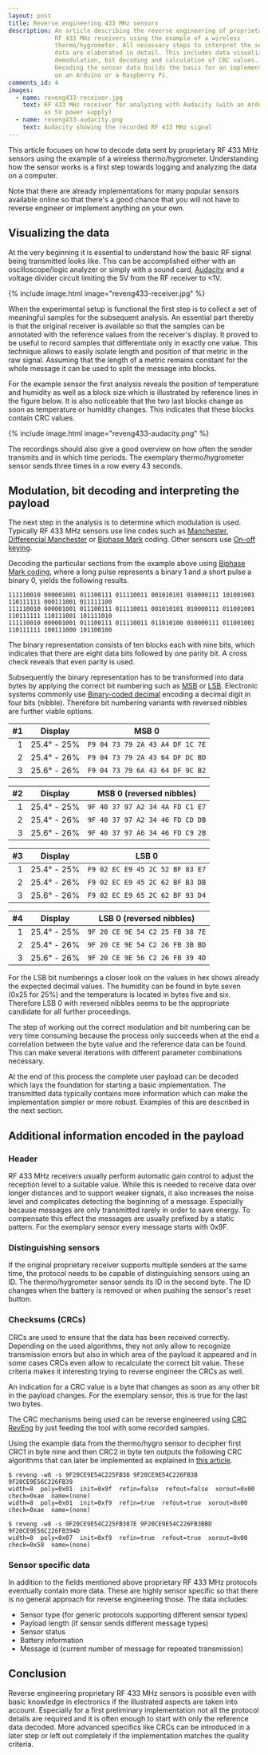 ```yaml
---
layout: post
title: Reverse engineering 433 MHz sensors
description: An article describing the reverse engineering of proprietary
             RF 433 MHz receivers using the example of a wireless
             thermo/hygrometer. All necessary steps to interpret the sensor
             data are elaborated in detail. This includes data visualization,
             demodulation, bit decoding and calculation of CRC values.
             Decoding the sensor data builds the basis for an implementation
             on an Arduino or a Raspberry Pi.
comments_id: 4
images:
  - name: reveng433-receiver.jpg
    text: RF 433 MHz receiver for analyzing with Audacity (with an Arduino Uno
          as 5V power supply)
  - name: reveng433-audacity.png
    text: Audacity showing the recorded RF 433 MHz signal
---
```


This article focuses on how to decode data sent by proprietary
RF&nbsp;433&nbsp;MHz sensors using the example of a wireless
thermo/hygrometer. Understanding how the sensor works is a first step towards
logging and analyzing the data on a computer.

Note that there are already implementations for many popular sensors
available online so that there's a good chance that you will not have to
reverse engineer or implement anything on your own.

## Visualizing the data

At the very beginning it is essential to understand how the basic RF signal
being transmitted looks like. This can be accomplished either with an
oscilloscope/logic analyzer or simply with a sound card, [Audacity] and a
voltage divider circuit limiting the 5V from the RF receiver to <1V.

{% include image.html image="reveng433-receiver.jpg" %}

When the experimental setup is functional the first step is to collect a set
of meaningful samples for the subsequent analysis. An essential part thereby
is that the original receiver is available so that the samples can be annotated
with the reference values from the receiver's display.
It proved to be useful to record samples that differentiate only in exactly one
value. This technique allows to easily isolate length and position of that
metric in the raw signal. Assuming that the length of a metric remains constant
for the whole message it can be used to split the message into blocks.

For the example sensor the first analysis reveals the position of temperature
and humidity as well as a block size which is illustrated by reference lines in
the figure below. It is also noticeable that the two last blocks change as soon
as temperature or humidity changes. This indicates that these blocks contain
CRC values.

{% include image.html image="reveng433-audacity.png" %}

The recordings should also give a good overview on how often the sender
transmits and in which time periods. The exemplary thermo/hygrometer sensor
sends three times in a row every 43 seconds.

[Audacity]: http://audacity.sourceforge.net

## Modulation, bit decoding and interpreting the payload

The next step in the analysis is to determine which modulation is used.
Typically RF&nbsp;433&nbsp;MHz sensors use line codes such as [Manchester][MC],
[Differencial Manchester][BMC] or [Biphase Mark][BMC] coding. Other sensors use
[On-off keying][OOK].

Decoding the particular sections from the example above using
[Biphase Mark coding][BMC], where a long pulse represents a binary 1 and a
short pulse a binary 0, yields the following results.

```
111110010 000001001 011100111 011110011 001010101 010000111 101001001 110111111 000111001 011111100
111110010 000001001 011100111 011110011 001010101 010000111 011001001 110111111 110111001 101111010
111110010 000001001 011100111 011110011 011010100 010000111 011001001 110111111 100111000 101100100
```

The binary representation consists of ten blocks each with nine bits, which
indicates that there are eight data bits followed by one parity bit. A cross
check reveals that even parity is used.

Subsequently the binary representation has to be transformed into data bytes
by applying the correct bit numbering such as [MSB] or [LSB]. Electronic
systems commonly use [Binary-coded decimal][BCD] encoding a decimal digit in
four bits (nibble). Therefore bit numbering variants with reversed nibbles are
further viable options.

 #1| Display     | MSB&nbsp;0
--:|:-----------:|:-----------------------------:
 1 | 25.4° - 25% |`F9 04 73 79 2A 43 A4 DF 1C 7E`
 2 | 25.4° - 26% |`F9 04 73 79 2A 43 64 DF DC BD`
 3 | 25.6° - 26% |`F9 04 73 79 6A 43 64 DF 9C B2`

 #2| Display     | MSB&nbsp;0 (reversed nibbles)
--:|:-----------:|:-----------------------------:
 1 | 25.4° - 25% |`9F 40 37 97 A2 34 4A FD C1 E7`
 2 | 25.4° - 26% |`9F 40 37 97 A2 34 46 FD CD DB`
 3 | 25.6° - 26% |`9F 40 37 97 A6 34 46 FD C9 2B`

 #3| Display     | LSB&nbsp;0
--:|:-----------:|:-----------------------------:
 1 | 25.4° - 25% |`F9 02 EC E9 45 2C 52 BF 83 E7`
 2 | 25.4° - 26% |`F9 02 EC E9 45 2C 62 BF B3 DB`
 3 | 25.6° - 26% |`F9 02 EC E9 65 2C 62 BF 93 D4`

 #4| Display     | LSB&nbsp;0 (reversed nibbles)
--:|:-----------:|:-----------------------------:
 1 | 25.4° - 25% |`9F 20 CE 9E 54 C2 25 FB 38 7E`
 2 | 25.4° - 26% |`9F 20 CE 9E 54 C2 26 FB 3B BD`
 3 | 25.6° - 26% |`9F 20 CE 9E 56 C2 26 FB 39 4D`

For the LSB bit numberings a closer look on the values in hex shows already the
expected decimal values. The humidity can be found in byte seven (0x25 for
25%) and the temperature is located in bytes five and six. Therefore
LSB&nbsp;0 with reversed nibbles seems to be the appropriate candidate for all
further proceedings.

The step of working out the correct modulation and bit numbering can be very
time consuming because the process only succeeds when at the end a correlation
between the byte value and the reference data can be found. This can make
several iterations with different parameter combinations necessary.

At the end of this process the complete user payload can be decoded which lays
the foundation for starting a basic implementation. The transmitted data
typically contains more information which can make the implementation simpler
or more robust. Examples of this are described in the next section.

[MC]: http://en.wikipedia.org/wiki/Manchester_encoding
[BMC]: http://en.wikipedia.org/wiki/Biphase_mark_code
[OOK]: http://en.wikipedia.org/wiki/On-off_keying
[BCD]: http://en.wikipedia.org/wiki/Binary-coded_decimal
[MSB]: http://en.wikipedia.org/wiki/Bit_numbering
[LSB]: http://en.wikipedia.org/wiki/Bit_numbering

## Additional information encoded in the payload

### Header

RF&nbsp;433&nbsp;MHz receivers usually perform automatic gain control to adjust
the reception level to a suitable value. While this is needed to receive data
over longer distances and to support weaker signals, it also increases the
noise level and complicates detecting the beginning of a message. Especially
because messages are only transmitted rarely in order to save energy. To
compensate this effect the messages are usually prefixed by a static pattern.
For the exemplary sensor every message starts with 0x9F.

### Distinguishing sensors

If the original proprietary receiver supports multiple senders at the same
time, the protocol needs to be capable of distinguishing sensors using an ID.
The thermo/hygrometer sensor sends its ID in the second byte. The ID changes
when the battery is removed or when pushing the sensor's reset button.

### Checksums (CRCs)

CRCs are used to ensure that the data has been received correctly. Depending
on the used algorithms, they not only allow to recognize transmission errors
but also in which area of the payload it appeared and in some cases CRCs even
allow to recalculate the correct bit value. These criteria makes it interesting
trying to reverse engineer the CRCs as well.

An indication for a CRC value is a byte that changes as soon as any other bit
in the payload changes. For the exemplary sensor, this is true for the last two
bytes.

The CRC mechanisms being used can be reverse engineered using
[CRC RevEng][CRC-RE] by just feeding the tool with some recorded samples.

Using the example data from the thermo/hygro sensor to decipher first CRC1 in
byte nine and then CRC2 in byte ten outputs the following CRC algorithms that
can later be implemented as explained in [this article][CRC-IMPL].

```
$ reveng -w8 -s 9F20CE9E54C225FB38 9F20CE9E54C226FB3B 9F20CE9E56C226FB39
width=8  poly=0x01  init=0x9f  refin=false  refout=false  xorout=0x00  check=0xae  name=(none)
width=8  poly=0x01  init=0xf9  refin=true  refout=true  xorout=0x00  check=0xae  name=(none)

$ reveng -w8 -s 9F20CE9E54C225FB387E 9F20CE9E54C226FB3BBD 9F20CE9E56C226FB394D
width=8  poly=0x07  init=0xf9  refin=true  refout=true  xorout=0x00  check=0x58  name=(none)
```

[CRC-RE]: http://reveng.sourceforge.net
[CRC-IMPL]: http://www.barrgroup.com/Embedded-Systems/How-To/CRC-Calculation-C-Code

### Sensor specific data

In addition to the fields mentioned above proprietary RF&nbsp;433&nbsp;MHz
protocols eventually contain more data. These are highly sensor specific so
that there is no general approach for reverse engineering those. The data
includes:

- Sensor type (for generic protocols supporting different sensor types)
- Payload length (if sensor sends different message types)
- Sensor status
- Battery information
- Message id (current number of message for repeated transmission)

## Conclusion

Reverse engineering proprietary RF&nbsp;433&nbsp;MHz sensors is possible even
with basic knowledge in electronics if the illustrated aspects are taken into
account. Especially for a first preliminary implementation not all the protocol
details are required and it is often enough to start with only the reference
data decoded. More advanced specifics like CRCs can be introduced in a later
step or left out completely if the implementation matches the quality criteria.
